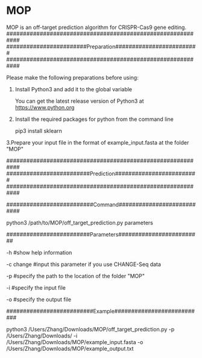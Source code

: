 # MOP
MOP is an off-target prediction algorithm for CRISPR-Cas9 gene editing.
############################################################
########################Preparation#########################
############################################################

Please make the following preparations before using:

1. Install Python3 and add it to the global variable
   
   You can get the latest release version of Python3 at https://www.python.org

2. Install the required packages for python from the command line

   pip3 install sklearn

3.Prepare your input file in the format of example_input.fasta at the folder "MOP"

############################################################
#########################Prediction#########################
############################################################

##########################Command###########################

python3 /path/to/MOP/off_target_prediction.py parameters

#########################Parameters#########################

-h           #show help information

-c change    #input this parameter if you use CHANGE-Seq data

-p           #specify the path to the location of the folder "MOP"

-i           #specify the input file

-o           #specify the output file

##########################Example###########################

python3 /Users/Zhang/Downloads/MOP/off_target_prediction.py -p /Users/Zhang/Downloads/ -i /Users/Zhang/Downloads/MOP/example_input.fasta -o /Users/Zhang/Downloads/MOP/example_output.txt
